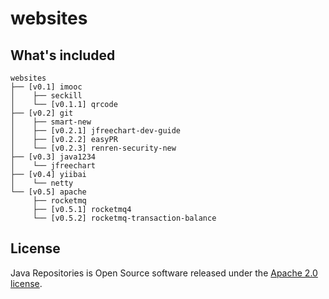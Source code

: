 # websites

## What's included
```
websites
├── [v0.1] imooc
│    ├── seckill
│    └── [v0.1.1] qrcode
├── [v0.2] git
│    ├── smart-new
│    ├── [v0.2.1] jfreechart-dev-guide
│    ├── [v0.2.2] easyPR
│    └── [v0.2.3] renren-security-new
├── [v0.3] java1234
│    └── jfreechart
├── [v0.4] yiibai
│    └── netty
└── [v0.5] apache
     ├── rocketmq
     ├── [v0.5.1] rocketmq4
     └── [v0.5.2] rocketmq-transaction-balance
```

## License
Java Repositories is Open Source software released under the [Apache 2.0 license](http://www.apache.org/licenses/LICENSE-2.0.html).